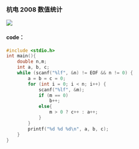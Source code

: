 ### 杭电 2008 数值统计

![](https://wcowboy-1258563652.cos.ap-chengdu.myqcloud.com/img/2008%20%E6%95%B0%E5%80%BC%E7%BB%9F%E8%AE%A1.png)

#### code：

```c
#include <stdio.h>
int main(){
	double n,m;
	int a, b, c;
	while (scanf("%lf", &n) != EOF && n != 0) {
		a = b = c = 0;
		for (int i = 0; i < n; i++) {
			scanf("%lf", &m);
			if (m == 0)
				b++;
			else{
				m > 0 ? c++ : a++;
			}
		}
		printf("%d %d %d\n", a, b, c);
	}
}
```


